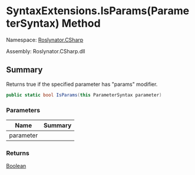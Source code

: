 # SyntaxExtensions\.IsParams\(ParameterSyntax\) Method

Namespace: [Roslynator.CSharp](../../README.md)

Assembly: Roslynator\.CSharp\.dll

## Summary

Returns true if the specified parameter has "params" modifier\.

```csharp
public static bool IsParams(this ParameterSyntax parameter)
```

### Parameters

| Name | Summary |
| ---- | ------- |
| parameter | |

### Returns

[Boolean](https://docs.microsoft.com/en-us/dotnet/api/system.boolean)

